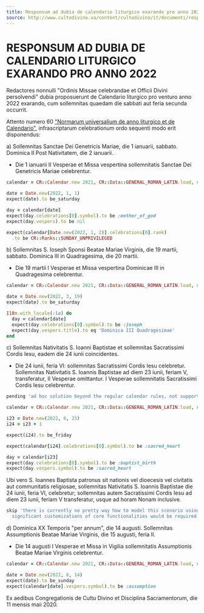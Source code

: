 ```yaml
---
title: Responsum ad dubia de calendario liturgico exarando pro anno 2022
source: http://www.cultodivino.va/content/cultodivino/it/documenti/responsa-ad-dubia/2020/de-calendario-liturgico-2022.html
---
```


# RESPONSUM AD DUBIA DE CALENDARIO LITURGICO EXARANDO PRO ANNO 2022

Redactores nonnulli "Ordinis Missae celebrandae et Officii Divini persolvendi" dubia proposuerunt
de Calendario liturgico pro venturo anno 2022 exarando, cum sollemnitas quaedam die sabbati aut feria
secunda occurrit.

Attento numero 60 ["Normarum universalium de anno liturgico et de Calendario"](./2002_normae_universales.md),
infrascriptarum celebrationum ordo sequenti modo erit disponendus:

a) Sollemnitas Sanctae Dei Genetricis Mariae, die 1 ianuarii, sabbato.
   Dominica II Post Nativitatem, die 2 ianuarii.

   - Die 1 ianuarii II Vesperae et Missa vespertina sollemnitatis Sanctae Dei Genetricis Mariae celebrentur.

```ruby
calendar = CR::Calendar.new 2021, CR::Data::GENERAL_ROMAN_LATIN.load, vespers: true

date = Date.new(2022, 1, 1)
expect(date).to be_saturday

day = calendar[date]
expect(day.celebrations[0].symbol).to be :mother_of_god
expect(day.vespers).to be nil

expect(calendar[Date.new(2022, 1, 2)].celebrations[0].rank)
  .to be CR::Ranks::SUNDAY_UNPRIVILEGED
```

b) Sollemnitas S. Ioseph Sponsi Beatae Mariae Virginis, die 19 martii, sabbato.
   Dominica III in Quadragesima, die 20 martii.

   - Die 19 martii I Vesperae et Missa vespertina Dominicae III in Quadragesima celebrentur.

```ruby
calendar = CR::Calendar.new 2021, CR::Data::GENERAL_ROMAN_LATIN.load, vespers: true

date = Date.new(2022, 3, 19)
expect(date).to be_saturday

I18n.with_locale(:la) do
  day = calendar[date]
  expect(day.celebrations[0].symbol).to be :joseph
  expect(day.vespers.title).to eq 'Dominica III Quadragesimae'
end
```

c) Sollemnitas Nativitatis S. Ioanni Baptistae et sollemnitas Sacratissimi Cordis Iesu, eadem die 24 iunii
   coincidentes.

   - Die 24 iunii, feria VI: sollemnitas Sacratissimi Cordis Iesu celebretur.
     Sollemnitas Nativitatis S. Ioannis Baptistae ad diem 23 iunii, feriam V, transferatur,
	 II Vesperae omittantur. I Vesperae sollemnitatis Sacratissimi Cordis Iesu celebrentur.

```ruby
pending 'ad hoc solution beyond the regular calendar rules, not supported in this version of calendarium-romanum'

calendar = CR::Calendar.new 2021, CR::Data::GENERAL_ROMAN_LATIN.load, vespers: true

i23 = Date.new(2022, 6, 23)
i24 = i23 + 1

expect(i24).to be_friday

expect(calendar[i24].celebrations[0].symbol).to be :sacred_heart

day = calendar[i23]
expect(day.celebrations[0].symbol).to be :baptist_birth
expect(day.vespers.symbol).to be :sacred_heart
```

Ubi vero S. Ioannes Baptista patronus sit nationis vel dioecesis vel civitatis aut
communitatis religiosae, sollemnitas Nativitatis S. Ioannis Baptistae die 24 iunii,
feria VI, celebretur; sollemnitas autem Sacratissimi Cordis Iesu ad diem 23 iunii,
feriam V transferatur, usque ad horam Nonam inclusive.

```ruby
skip 'there is currently no pretty way how to model this scenario using calendarium-romanum -
  significant customizations of core functionalities would be required'
```

d) Dominica XX Temporis "per annum", die 14 augusti.
   Sollemnitas Assumptionis Beatae Mariae Virginis, die 15 augusti, feria II.

   - Die 14 augusti I Vesperae et Missa in Vigilia sollemnitatis Assumptionis Beatae Mariae Virginis
     celebrentur.

```ruby
calendar = CR::Calendar.new 2021, CR::Data::GENERAL_ROMAN_LATIN.load, vespers: true

date = Date.new(2022, 8, 14)
expect(date).to be_sunday
expect(calendar[date].vespers.symbol).to be :assumption
```

Ex aedibus Congregationis de Cultu Divino et Disciplina Sacramentorum, die 11 mensis maii 2020.
